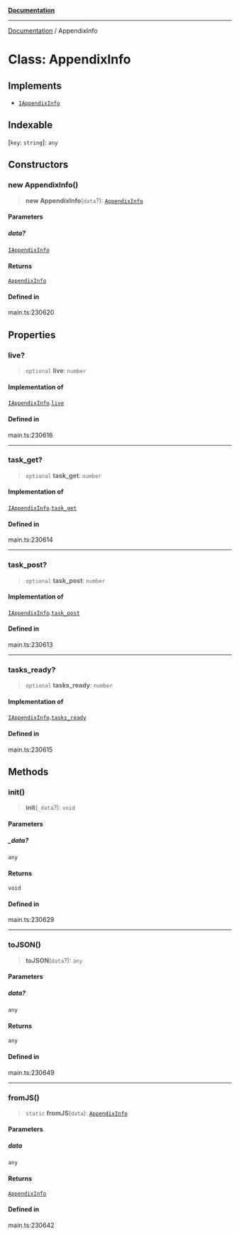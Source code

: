 [**Documentation**](../README.md)

***

[Documentation](../README.md) / AppendixInfo

# Class: AppendixInfo

## Implements

- [`IAppendixInfo`](../interfaces/IAppendixInfo.md)

## Indexable

 \[`key`: `string`\]: `any`

## Constructors

### new AppendixInfo()

> **new AppendixInfo**(`data`?): [`AppendixInfo`](AppendixInfo.md)

#### Parameters

##### data?

[`IAppendixInfo`](../interfaces/IAppendixInfo.md)

#### Returns

[`AppendixInfo`](AppendixInfo.md)

#### Defined in

main.ts:230620

## Properties

### live?

> `optional` **live**: `number`

#### Implementation of

[`IAppendixInfo`](../interfaces/IAppendixInfo.md).[`live`](../interfaces/IAppendixInfo.md#live)

#### Defined in

main.ts:230616

***

### task\_get?

> `optional` **task\_get**: `number`

#### Implementation of

[`IAppendixInfo`](../interfaces/IAppendixInfo.md).[`task_get`](../interfaces/IAppendixInfo.md#task_get)

#### Defined in

main.ts:230614

***

### task\_post?

> `optional` **task\_post**: `number`

#### Implementation of

[`IAppendixInfo`](../interfaces/IAppendixInfo.md).[`task_post`](../interfaces/IAppendixInfo.md#task_post)

#### Defined in

main.ts:230613

***

### tasks\_ready?

> `optional` **tasks\_ready**: `number`

#### Implementation of

[`IAppendixInfo`](../interfaces/IAppendixInfo.md).[`tasks_ready`](../interfaces/IAppendixInfo.md#tasks_ready)

#### Defined in

main.ts:230615

## Methods

### init()

> **init**(`_data`?): `void`

#### Parameters

##### \_data?

`any`

#### Returns

`void`

#### Defined in

main.ts:230629

***

### toJSON()

> **toJSON**(`data`?): `any`

#### Parameters

##### data?

`any`

#### Returns

`any`

#### Defined in

main.ts:230649

***

### fromJS()

> `static` **fromJS**(`data`): [`AppendixInfo`](AppendixInfo.md)

#### Parameters

##### data

`any`

#### Returns

[`AppendixInfo`](AppendixInfo.md)

#### Defined in

main.ts:230642
